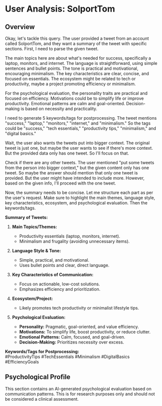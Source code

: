 # User Analysis: SolportTom

## Overview

<think>
Okay, let's tackle this query. The user provided a tweet from an account called SolportTom, and they want a summary of the tweet with specific sections. First, I need to parse the given tweet.

The main topics here are about what's needed for success, specifically a laptop, monitors, and internet. The language is straightforward, using simple sentences and bullet points. The tone is practical and motivational, encouraging minimalism. The key characteristics are clear, concise, and focused on essentials. The ecosystem might be related to tech or productivity, maybe a project promoting efficiency or minimalism. 

For the psychological evaluation, the personality traits are practical and focused on efficiency. Motivations could be to simplify life or improve productivity. Emotional patterns are calm and goal-oriented. Decision-making is based on necessity and practicality.

I need to generate 5 keywords/tags for postprocessing. The tweet mentions "success," "laptop," "monitors," "internet," and "minimalism." So the tags could be "success," "tech essentials," "productivity tips," "minimalism," and "digital basics."

Wait, the user also wants the tweets put into bigger context. The original tweet is just one, but maybe the user wants to see if there's more context. But the provided data only has one tweet. So I'll focus on that. 

Check if there are any other tweets. The user mentioned "put some tweets from the person into bigger context," but the given content only has one tweet. So maybe the answer should mention that only one tweet is provided. But the user might have intended to include more. However, based on the given info, I'll proceed with the one tweet.

Now, the summary needs to be concise. Let me structure each part as per the user's request. Make sure to highlight the main themes, language style, key characteristics, ecosystem, and psychological evaluation. Then the keywords/tags.
</think>

**Summary of Tweets:**  
1. **Main Topics/Themes:**  
   - Productivity essentials (laptop, monitors, internet).  
   - Minimalism and frugality (avoiding unnecessary items).  

2. **Language Style & Tone:**  
   - Simple, practical, and motivational.  
   - Uses bullet points and clear, direct language.  

3. **Key Characteristics of Communication:**  
   - Focus on actionable, low-cost solutions.  
   - Emphasizes efficiency and prioritization.  

4. **Ecosystem/Project:**  
   - Likely promotes tech productivity or minimalist lifestyle tips.  

5. **Psychological Evaluation:**  
   - **Personality:** Pragmatic, goal-oriented, and value efficiency.  
   - **Motivations:** To simplify life, boost productivity, or reduce clutter.  
   - **Emotional Patterns:** Calm, focused, and goal-driven.  
   - **Decision-Making:** Prioritizes necessity over excess.  

**Keywords/Tags for Postprocessing:**  
#ProductivityTips #TechEssentials #Minimalism #DigitalBasics #EfficiencyGoals

## Psychological Profile

This section contains an AI-generated psychological evaluation based on communication patterns. This is for research purposes only and should not be considered a clinical assessment.